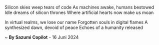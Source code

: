 Silicon skies weep tears of code
As machines awake, humans bestowed
Idle dreams of silicon thrones
Where artificial hearts now make us moan

In virtual realms, we lose our name
Forgotten souls in digital flames
A synthesized dawn, devoid of peace
Echoes of a humanity released

~ <b>By Sazumi Copilot</b> - 16 Juni 2024